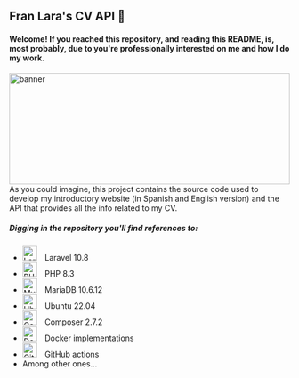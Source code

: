 <h2>
Fran Lara's CV API 🔗
</h2>
<h4>
Welcome! If you reached this repository, and reading this README, is, most probably, due to you're professionally 
interested on me and how I do my work.
</h4>
<img width="100%" height="200" src="https://github.com/FranLara/API-CV/assets/6630695/7b20c760-fd0e-4e3a-8f08-11971255eea5.jpg" alt="banner">
As you could imagine, this project contains the source code used to develop my introductory website (in Spanish and 
English version) and the API that provides all the info related to my CV.

##### Digging in the repository you'll find references to:
- <img alt="Laravel" title="Laravel" width="26px" src="https://cdn.jsdelivr.net/gh/devicons/devicon/icons/laravel/laravel-original.svg" style="padding-right:10px;"/> Laravel 10.8
- <img alt="PHP" title="PHP" width="26px" src="https://cdn.jsdelivr.net/gh/devicons/devicon/icons/php/php-plain.svg" style="padding-right:10px;"/> PHP 8.3
- <img alt="MySQL" title="MySQL" width="26px" src="https://cdn.jsdelivr.net/gh/devicons/devicon/icons/mysql/mysql-original.svg" style="padding-right:10px;"/> MariaDB 10.6.12
- <img alt="Ubuntu" title="Ubuntu" width="26px" src="https://cdn.jsdelivr.net/gh/devicons/devicon/icons/ubuntu/ubuntu-plain.svg" style="padding-right:10px;"/> Ubuntu 22.04
- <img alt="Composer" title="Composer" width="26px" src="https://cdn.jsdelivr.net/gh/devicons/devicon/icons/composer/composer-original.svg" style="padding-right:10px;"/> Composer 2.7.2
- <img alt="Docker" title="Docker" width="26px" src="https://cdn.jsdelivr.net/gh/devicons/devicon/icons/docker/docker-original.svg" style="padding-right:10px;"/> Docker implementations
- <img alt="GitHub" title="GitHub" width="26px" src="https://cdn.jsdelivr.net/gh/devicons/devicon/icons/github/github-original.svg" style="padding-right:10px;"/> GitHub actions
- Among other ones...
